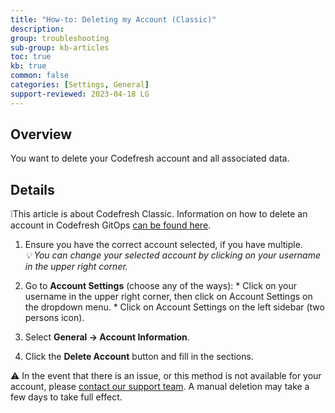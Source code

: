 ```yaml
---
title: "How-to: Deleting my Account (Classic)"
description: 
group: troubleshooting
sub-group: kb-articles
toc: true
kb: true
common: false
categories: [Settings, General]
support-reviewed: 2023-04-18 LG
---
```


## Overview

You want to delete your Codefresh account and all associated data.

## Details

❕This article is about Codefresh Classic. Information on how to delete an
account in Codefresh GitOps [can be found
here](https://support.codefresh.io/hc/en-us/articles/6527327296540).

  1. Ensure you have the correct account selected, if you have multiple.  
 _💡 You can change your selected account by clicking on your username in the
upper right corner._

  2. Go to **Account Settings** (choose any of the ways): 
    * Click on your username in the upper right corner, then click on Account Settings on the dropdown menu.
    * Click on Account Settings on the left sidebar (two persons icon).
  3. Select **General → Account Information**.
  4. Click the **Delete Account** button and fill in the sections.

⚠️ In the event that there is an issue, or this method is not available for
your account, please [contact our support
team](https://support.codefresh.io/hc/en-us/requests/new). A manual deletion
may take a few days to take full effect.

